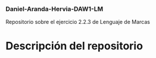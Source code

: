 ### Daniel-Aranda-Hervia-DAW1-LM
Repositorio sobre el ejercicio 2.2.3 de Lenguaje de Marcas

# Descripción del repositorio

